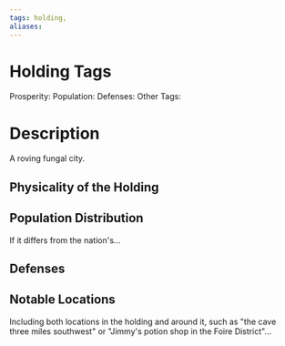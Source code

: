 ```yaml
---
tags: holding,
aliases:
---
```


# Holding Tags
Prosperity:
Population:
Defenses:
Other Tags:

# Description
A roving fungal city.
## Physicality of the Holding

## Population Distribution
If it differs from the nation's...

## Defenses

## Notable Locations
Including both locations in the holding and around it, such as "the cave three miles southwest" or "Jimmy's potion shop in the Foire District"...

